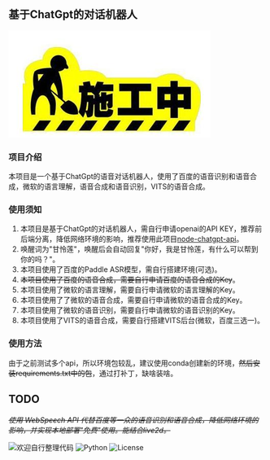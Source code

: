 ## 基于ChatGpt的对话机器人

![](./static/img/inprogress.jpg)

### 项目介绍
本项目是一个基于ChatGpt的语音对话机器人，使用了百度的语音识别和语音合成，微软的语言理解，语音合成和语音识别，VITS的语音合成。

### 使用须知 

1. 本项目是基于ChatGpt的对话机器人，需自行申请openai的API KEY，推荐前后端分离，降低网络环境的影响，推荐使用此项目[node-chatgpt-api](https://github.com/waylaidwanderer/node-chatgpt-api)。
2. 唤醒词为"甘怜莲"，唤醒后会自动回复"你好，我是甘怜莲，有什么可以帮到你的吗？"。
3. 本项目使用了百度的Paddle ASR模型，需自行搭建环境(可选)。
4. ~~本项目使用了百度的语音合成，需要自行申请百度的语音合成的Key~~。
5. 本项目使用了微软的语言理解，需要自行申请微软的语言理解的Key。
6. 本项目使用了了微软的语音合成，需要自行申请微软的语音合成的Key。
7. 本项目使用了微软的语音识别，需要自行申请微软的语音识别的Key。
8. 本项目使用了VITS的语音合成，需要自行搭建VITS后台(微软，百度三选一)。

### 使用方法

由于之前测试多个api，所以环境包较乱，建议使用conda创建新的环境，~~然后安装requirements.txt中的包~~，通过打补丁，缺啥装啥。

## TODO
_~~使用 WebSpeech API 代替百度等一众的语音识别和语音合成，降低网络环境的影响，并实现本地部署"免费"使用。能结合live2d。~~_

![欢迎自行整理代码](https://img.shields.io/badge/Welcome%20to%20modify%20the%20code-Yes-brightgreen.svg)
![Python](https://img.shields.io/badge/Python-3.9.16-blue.svg)
![License](https://img.shields.io/badge/License-MIT-blue.svg)